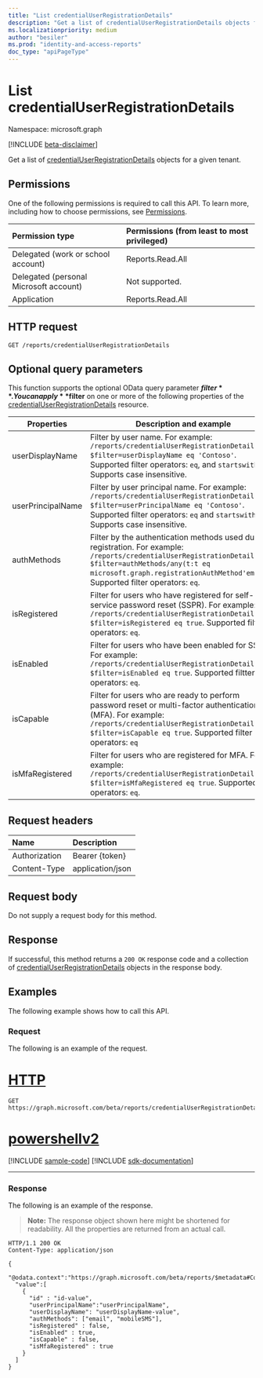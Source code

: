```yaml
---
title: "List credentialUserRegistrationDetails"
description: "Get a list of credentialUserRegistrationDetails objects for a given tenant."
ms.localizationpriority: medium
author: "besiler"
ms.prod: "identity-and-access-reports"
doc_type: "apiPageType"
---
```


# List credentialUserRegistrationDetails

Namespace: microsoft.graph

[!INCLUDE [beta-disclaimer](../../includes/beta-disclaimer.md)]

Get a list of [credentialUserRegistrationDetails](../resources/credentialuserregistrationdetails.md) objects for a given tenant.

## Permissions

One of the following permissions is required to call this API. To learn more, including how to choose permissions, see [Permissions](/graph/permissions-reference).

| Permission type                        | Permissions (from least to most privileged) |
|:---------------------------------------|:--------------------------------------------|
| Delegated (work or school account)     | Reports.Read.All |
| Delegated (personal Microsoft account) | Not supported. |
| Application                            | Reports.Read.All |

## HTTP request

<!-- { "blockType": "ignored" } -->

```http
GET /reports/credentialUserRegistrationDetails
```

## Optional query parameters

This function supports the optional OData query parameter **$filter**. You can apply **$filter** on one or more of the following properties of the [credentialUserRegistrationDetails](../resources/credentialuserregistrationdetails.md) resource.

| Properties | Description and example |
| --------- | ----------------------- |
| userDisplayName | Filter by user name. For example: `/reports/credentialUserRegistrationDetails?$filter=userDisplayName eq 'Contoso'`. Supported filter operators: `eq`, and `startswith()`. Supports case insensitive. |
| userPrincipalName | Filter by user principal name. For example: `/reports/credentialUserRegistrationDetails?$filter=userPrincipalName eq 'Contoso'`. Supported filter operators: `eq` and `startswith()`. Supports case insensitive. |
| authMethods | Filter by the authentication methods used during registration. For example: `/reports/credentialUserRegistrationDetails?$filter=authMethods/any(t:t eq microsoft.graph.registrationAuthMethod'email')`. Supported filter operators: `eq`. |
| isRegistered | Filter for users who have registered for self-service password reset (SSPR). For example: `/reports/credentialUserRegistrationDetails?$filter=isRegistered eq true`. Supported filter operators: `eq`. |
| isEnabled | Filter for users who have been enabled for SSPR. For example: `/reports/credentialUserRegistrationDetails?$filter=isEnabled eq true`. Supported filtter operators: `eq`. |
| isCapable | Filter for users who are ready to perform password reset or multi-factor authentication (MFA). For example: `/reports/credentialUserRegistrationDetails?$filter=isCapable eq true`. Supported filter operators: `eq` |
| isMfaRegistered | Filter for users who are registered for MFA. For example: `/reports/credentialUserRegistrationDetails?$filter=isMfaRegistered eq true`. Supported filter operators: `eq`. |

## Request headers

| Name      |Description|
|:----------|:----------|
| Authorization | Bearer {token} |
| Content-Type | application/json |

## Request body

Do not supply a request body for this method.

## Response

If successful, this method returns a `200 OK` response code and a collection of [credentialUserRegistrationDetails](../resources/credentialuserregistrationdetails.md) objects in the response body.

## Examples

The following example shows how to call this API.

### Request

The following is an example of the request.

# [HTTP](#tab/http)
<!-- {
  "blockType": "request",
  "name": "get_credentialuserregistrationdetails"
}-->

```msgraph-interactive
GET https://graph.microsoft.com/beta/reports/credentialUserRegistrationDetails
```

# [powershellv2](#tab/powershellv2)
[!INCLUDE [sample-code](../includes/snippets/powershellv2/get-credentialuserregistrationdetails-powershellv2-snippets.md)]
[!INCLUDE [sdk-documentation](../includes/snippets/snippets-sdk-documentation-link.md)]

---


### Response

The following is an example of the response.

> **Note:** The response object shown here might be shortened for readability. All the properties are returned from an actual call.

<!-- {
  "blockType": "response",
  "truncated": true,
  "@odata.type": "microsoft.graph.credentialUserRegistrationDetails",
  "isCollection": true
} -->

```http
HTTP/1.1 200 OK
Content-Type: application/json

{
  "@odata.context":"https://graph.microsoft.com/beta/reports/$metadata#Collection(microsoft.graph.credentialUserRegistrationDetails)",
  "value":[
    {
      "id" : "id-value",
      "userPrincipalName":"userPrincipalName",
      "userDisplayName": "userDisplayName-value",
      "authMethods": ["email", "mobileSMS"],
      "isRegistered" : false,
      "isEnabled" : true,
      "isCapable" : false,
      "isMfaRegistered" : true
    }
  ]
}
```

<!-- uuid: 16cd6b66-4b1a-43a1-adaf-3a886856ed98
2019-02-04 14:57:30 UTC -->
<!-- {
  "type": "#page.annotation",
  "description": "List credentialUserRegistrationDetails",
  "keywords": "",
  "section": "documentation",
  "tocPath": ""
}-->


